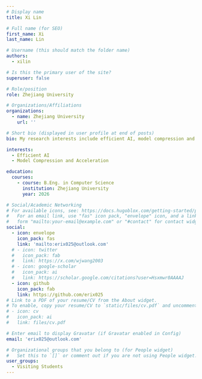 ```yaml
---
# Display name
title: Xi Lin

# Full name (for SEO)
first_name: Xi
last_name: Lin

# Username (this should match the folder name)
authors:
  - xilin

# Is this the primary user of the site?
superuser: false

# Role/position
role: Zhejiang University

# Organizations/Affiliations
organizations:
  - name: Zhejiang University
    url: ''

# Short bio (displayed in user profile at end of posts)
bio: My research interests include efficient AI, model compression and acceleration.

interests:
  - Efficient AI
  - Model Compression and Acceleration

education:
  courses:
    - course: B.Eng. in Computer Science
      institution: Zhejiang University
      year: 2026

# Social/Academic Networking
# For available icons, see: https://docs.hugoblox.com/getting-started/page-builder/#icons
#   For an email link, use "fas" icon pack, "envelope" icon, and a link in the
#   form "mailto:your-email@example.com" or "#contact" for contact widget.
social:
  - icon: envelope
    icon_pack: fas
    link: 'mailto:erix025@outlook.com'
  # - icon: twitter
  #   icon_pack: fab
  #   link: https://x.com/wjwang2003
  # - icon: google-scholar
  #   icon_pack: ai
  #   link: https://scholar.google.com/citations?user=Hsxmwr0AAAAJ
  - icon: github
    icon_pack: fab
    link: https://github.com/erix025
# Link to a PDF of your resume/CV from the About widget.
# To enable, copy your resume/CV to `static/files/cv.pdf` and uncomment the lines below.
# - icon: cv
#   icon_pack: ai
#   link: files/cv.pdf

# Enter email to display Gravatar (if Gravatar enabled in Config)
email: 'erix025@outlook.com'

# Organizational groups that you belong to (for People widget)
#   Set this to `[]` or comment out if you are not using People widget.
user_groups:
  - Visiting Students
---
```


